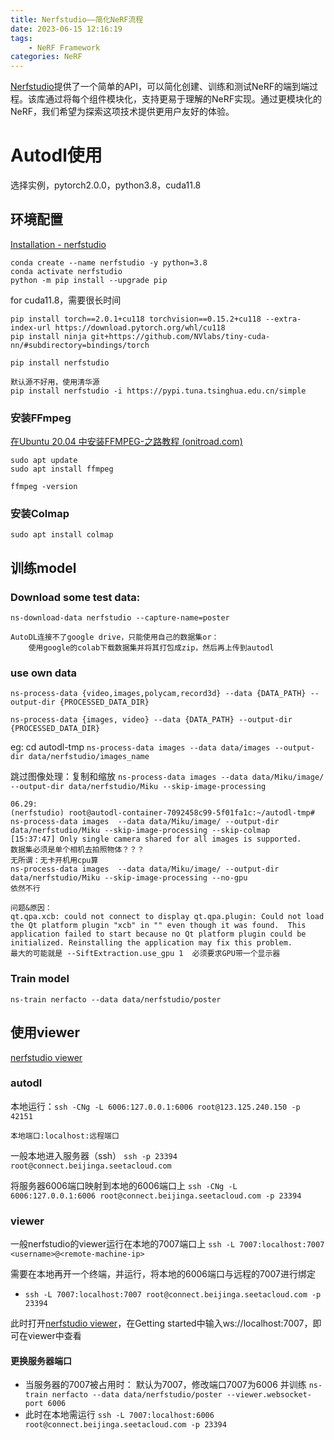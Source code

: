 ```yaml
---
title: Nerfstudio——简化NeRF流程
date: 2023-06-15 12:16:19
tags:
    - NeRF Framework
categories: NeRF
---
```


[Nerfstudio](https://github.com/nerfstudio-project/nerfstudio/)提供了一个简单的API，可以简化创建、训练和测试NeRF的端到端过程。该库通过将每个组件模块化，支持更易于理解的NeRF实现。通过更模块化的NeRF，我们希望为探索这项技术提供更用户友好的体验。

<!-- more -->

# Autodl使用
选择实例，pytorch2.0.0，python3.8，cuda11.8

## 环境配置
[Installation - nerfstudio](https://docs.nerf.studio/en/latest/quickstart/installation.html)

```
conda create --name nerfstudio -y python=3.8
conda activate nerfstudio
python -m pip install --upgrade pip
```
for cuda11.8，需要很长时间
```
pip install torch==2.0.1+cu118 torchvision==0.15.2+cu118 --extra-index-url https://download.pytorch.org/whl/cu118
pip install ninja git+https://github.com/NVlabs/tiny-cuda-nn/#subdirectory=bindings/torch
```

```shell
pip install nerfstudio

默认源不好用，使用清华源
pip install nerfstudio -i https://pypi.tuna.tsinghua.edu.cn/simple
```

### 安装FFmpeg
[在Ubuntu 20.04 中安装FFMPEG-之路教程 (onitroad.com)](https://www.onitroad.com/jc/linux/ubuntu/faq/how-to-install-ffmpeg-on-ubuntu-20-04.html)
```
sudo apt update 
sudo apt install ffmpeg

ffmpeg -version
```

### 安装Colmap

`sudo apt install colmap`

## 训练model

### Download some test data:

`ns-download-data nerfstudio --capture-name=poster`

```ad-error
AutoDL连接不了google drive，只能使用自己的数据集or：
    使用google的colab下载数据集并将其打包成zip，然后再上传到autodl
```
### use own data 

`ns-process-data {video,images,polycam,record3d} --data {DATA_PATH} --output-dir {PROCESSED_DATA_DIR}`

`ns-process-data {images, video} --data {DATA_PATH} --output-dir {PROCESSED_DATA_DIR}`

eg: 
cd autodl-tmp
`ns-process-data images --data data/images --output-dir data/nerfstudio/images_name`

跳过图像处理：复制和缩放
`ns-process-data images --data data/Miku/image/ --output-dir data/nerfstudio/Miku --skip-image-processing`

```
06.29:
(nerfstudio) root@autodl-container-7092458c99-5f01fa1c:~/autodl-tmp# ns-process-data images  --data data/Miku/image/ --output-dir data/nerfstudio/Miku --skip-image-processing --skip-colmap  
[15:37:47] Only single camera shared for all images is supported.
数据集必须是单个相机去拍照物体？？？
无所谓：无卡开机用cpu算
ns-process-data images  --data data/Miku/image/ --output-dir data/nerfstudio/Miku --skip-image-processing --no-gpu
依然不行

问题&原因：
qt.qpa.xcb: could not connect to display qt.qpa.plugin: Could not load the Qt platform plugin "xcb" in "" even though it was found.  This application failed to start because no Qt platform plugin could be initialized. Reinstalling the application may fix this problem.
最大的可能就是 --SiftExtraction.use_gpu 1  必须要求GPU带一个显示器
```

### Train model
`ns-train nerfacto --data data/nerfstudio/poster`



## 使用viewer
[nerfstudio viewer](https://viewer.nerf.studio/)

### autodl
本地运行：`ssh -CNg -L 6006:127.0.0.1:6006 root@123.125.240.150 -p 42151`

```ad-important
本地端口:localhost:远程端口
```

一般本地进入服务器（ssh）
`ssh -p 23394 root@connect.beijinga.seetacloud.com`

将服务器6006端口映射到本地的6006端口上
`ssh -CNg -L 6006:127.0.0.1:6006 root@connect.beijinga.seetacloud.com -p 23394`

### viewer
一般nerfstudio的viewer运行在本地的7007端口上
`ssh -L 7007:localhost:7007 <username>@<remote-machine-ip>`

需要在本地再开一个终端，并运行，将本地的6006端口与远程的7007进行绑定
- `ssh -L 7007:localhost:7007 root@connect.beijinga.seetacloud.com -p 23394`

此时打开[nerfstudio viewer](https://viewer.nerf.studio/)，在Getting started中输入ws://localhost:7007，即可在viewer中查看

#### 更换服务器端口
- 当服务器的7007被占用时：
    默认为7007，修改端口7007为6006 并训练
    `ns-train nerfacto --data data/nerfstudio/poster --viewer.websocket-port 6006`
- 此时在本地需运行
    `ssh -L 7007:localhost:6006 root@connect.beijinga.seetacloud.com -p 23394`

